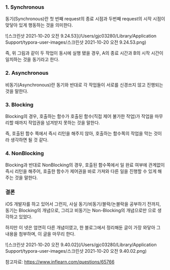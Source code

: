 ### 1. Synchronous

동기(Synchronous)란 첫 번째 request의 종료 시점과 두번째 request의 시작 시점이 맞닿아 있게 행동하는 것을 의미한다. 

![스크린샷 2021-10-20 오전 9.24.53](/Users/gjc03280/Library/Application Support/typora-user-images/스크린샷 2021-10-20 오전 9.24.53.png)

즉, 위 그림과 같이 두 작업이 동시에 실행 됐을 경우, A의 종료 시간과 B의 시작 시간이 일치하는 것을 동기라고 한다.  



### 2. Asynchronous

비동기(Asynchronous)란 동기와 반대로 각 작업들이 서로를 신경쓰지 않고 진행되는 것을 말한다. 



### 3. Blocking

Blocking의 경우, 호출하는 함수가 호출된 함수(직접 제어 불가한 작업)가 작업을 마무리할 때까지 작업권을 넘겨받지  못하는 것을 말한다.

즉, 호출된 함수 쪽에서 즉시 리턴을 해주지 않아, 호출하는 함수쪽의 작업을 막는 것이라 생각하면 될 것 같다.



### 4. NonBlocking

Blocking과 반대로 NonBlocking의 경우, 호출된 함수쪽에서 일 완료 여부에 관계없이 즉시 리턴을 해주어, 호출한 함수가 제어권을 바로 가져와 다른 일을 진행할 수 있게 해주는 것을 말한다.



### 결론

iOS 개발자를 하고 있어서 그런지, 사실 동기/비동기/블락/논블락을 공부하기 전까지, 동기는 Blocking의 개념으로, 그리고 비동기는 Non-Blocking의 개념으로만 으로 생각하고 있었다.

하지만 이 넷은 엄연히 다른 개념이였고, 한 블로그에서 정리해둔 글이 가장 와닿아 그 내용을 첨부하며, 이 글을 마무리 한다.

![스크린샷 2021-10-20 오전 9.40.02](/Users/gjc03280/Library/Application Support/typora-user-images/스크린샷 2021-10-20 오전 9.40.02.png)

참고자료: https://www.inflearn.com/questions/65766

